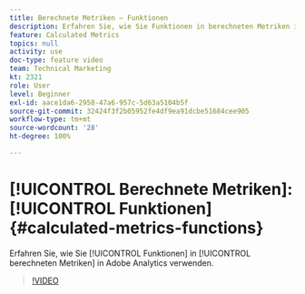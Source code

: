 ```yaml
---
title: Berechnete Metriken – Funktionen
description: Erfahren Sie, wie Sie Funktionen in berechneten Metriken in Adobe Analytics verwenden.
feature: Calculated Metrics
topics: null
activity: use
doc-type: feature video
team: Technical Marketing
kt: 2321
role: User
level: Beginner
exl-id: aace1da6-2958-47a6-957c-5d63a5104b5f
source-git-commit: 32424f3f2b05952fe4df9ea91dcbe51684cee905
workflow-type: tm+mt
source-wordcount: '28'
ht-degree: 100%

---
```


# [!UICONTROL Berechnete Metriken]: [!UICONTROL Funktionen] {#calculated-metrics-functions}

Erfahren Sie, wie Sie [!UICONTROL Funktionen] in [!UICONTROL berechneten Metriken] in Adobe Analytics verwenden.

>[!VIDEO](https://video.tv.adobe.com/v/25408/?quality=12)
